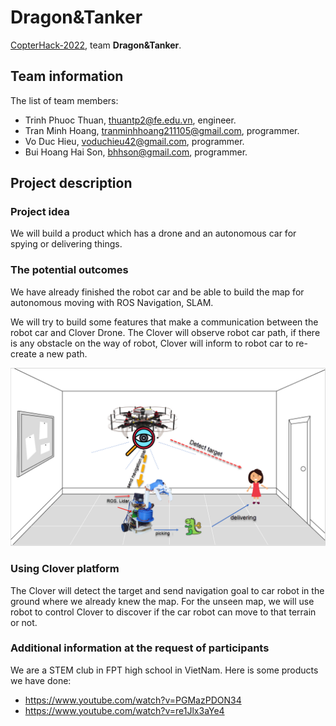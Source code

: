 # Dragon&Tanker

[CopterHack-2022](copterhack2022.md), team **Dragon&Tanker**.

## Team information

The list of team members:

* Trinh Phuoc Thuan, thuantp2@fe.edu.vn, engineer.
* Tran Minh Hoang, tranminhhoang211105@gmail.com, programmer.
* Vo Duc Hieu, voduchieu42@gmail.com, programmer.
* Bui Hoang Hai Son, bhhson@gmail.com, programmer.

## Project description

### Project idea

We will build a product which has a drone and an autonomous car for spying or delivering things.

### The potential outcomes

We have already finished the robot car and be able to build the map for autonomous moving with ROS Navigation, SLAM.

We will try to build some features that make a communication between the robot car and Clover Drone. The Clover will observe robot car path, if there is any obstacle on the way of robot, Clover will inform to robot car to re-create a new path.

<img src="../assets/dragon_and_tanker.png" >

### Using Clover platform

The Clover will detect the target and send navigation goal to car robot in the ground where we already knew the map. For the unseen map, we will use robot to control Clover to discover if the car robot can move to that terrain or not.

### Additional information at the request of participants

We are a STEM club in FPT high school in VietNam. Here is some products we have done:

* https://www.youtube.com/watch?v=PGMazPDON34
* https://www.youtube.com/watch?v=re1Jlx3aYe4

